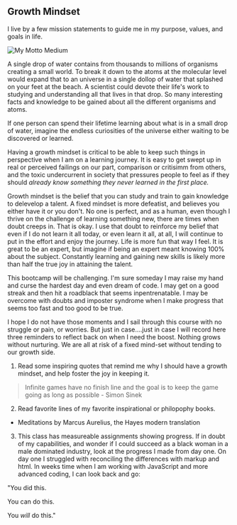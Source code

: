 ## Growth Mindset

I live by a few mission statements to guide me in my purpose, values, and goals in life.

![My Motto Medium](https://user-images.githubusercontent.com/104165087/165234116-a4e3ee1c-eea0-40ce-a49b-7d0ffe3a30ab.jpg)

A single drop of water contains from thousands to millions of organisms creating a small world. To break it down to the atoms at the molecular level would expand that to an universe in a single dollop of water that splashed on your feet at the beach. A scientist could devote their life's work to studying and understanding all that lives in that drop. So many interesting facts and knowledge to be gained about all the different organisms and atoms.

If one person can spend their lifetime learning about what is in a small drop of water, imagine the endless curiosities of the universe either waiting to be discovered or learned.

Having a growth mindset is critical to be able to keep such things in perspective when I am on a learning journey. It is easy to get swept up in real or perceived failings on our part, comparison or critisimm from others, and the toxic undercurrent in society that pressures people to feel as if they should *already know something they never learned in the first place.*

Growth mindset is the belief that you can study and train to gain knowledge to delevelop a talent. A fixed mindset is more defeatist, and believes you either have it or you don't. No one is perfect, and as a human, even though I thrive on the challenge of learning something new, there are times when doubt creeps in. That is okay. I use that doubt to reinforce my belief that even if I do not learn it all today, or even learn it all, at all, I will continue to put in the effort and enjoy the journey. Life is more fun that way I feel. It is great to be an expert, but imagine if being an expert meant knowing 100% about the subject. Constantly learning and gaining new skills is likely more than half the true joy in attaining the talent.

This bootcamp will be challenging. I'm sure someday I may raise my hand and curse the hardest day and even dream of code. I may get on a good streak and then hit a roadblack that seems inpentrenatable. I may be overcome with doubts and imposter syndrome when I make progress that seems too fast and too good to be true. 

I hope I do not have those moments and I sail through this course with no struggle or pain, or worries. But just in case....just in case I will record here three reminders to reflect back on when I need the boost. Nothing grows without nurturing. We are all at risk of a fixed mind-set without tending to our growth side.

1. Read some inspiring quotes that remind me why I should have a growth mindset, and help foster the joy in keeping it.
> Infinite games have no finish line and the goal is to keep the game going as long as possible - Simon Sinek
2. Read favorite lines of my favorite inspirational or philopophy books.
  - Meditations by Marcus Aurelius, the Hayes modern translation
3. This class has measureable assignments showing progress. If in doubt of my capabilities, and wonder if I could succeed as a black woman in a male dominated industry, look at the progress I made from day one. On day one I struggled with reconciling the differences with markup and html. In weeks time when I am working with JavaScript and more advanced coding, I can look back and go:

"You did this.

You can do this.

You *will* do this."